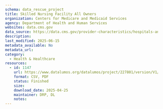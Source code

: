 ```yaml
---
schema: data_rescue_project 
title: Skilled Nursing Facility All Owners
organization: Centers for Medicare and Medicaid Services
agency: Department of Health and Human Services
websites: data.cms.gov
data_source: https://data.cms.gov/provider-characteristics/hospitals-and-other-facilities/skilled-nursing-facility-all-owners
description: 
last_modified: 2025-06-15
metadata_available: No
metadata_url: 
category:
  - Health & Healthcare 
resources:
  - id: 1147
    url: https://www.datalumos.org/datalumos/project/227801/version/V1/view
    format: CSV, PDF
    status: Finished
    size: 
    download_date: 2025-04-25
    maintainer: DRP, DL
    notes: 
---
```

